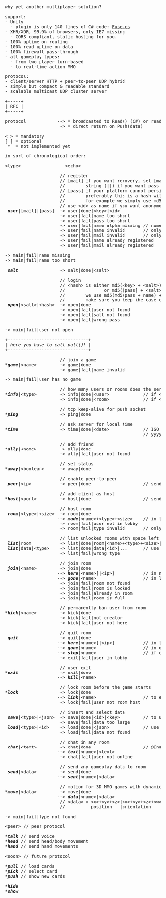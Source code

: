 <pre>
why yet another multiplayer solution?

support:
- Unity
  - plugin is only 140 lines of C# code: <a href="https://github.com/tinspin/fuse/blob/master/src/Fuse.cs">Fuse.cs</a>
- XHR/XDR, 99.9% of browsers, only IE7 missing
  - CORS compliant, static hosting for you.
- 100% uptime on routing
- 100% read uptime on data
- 100% firewall pass-through
- all gameplay types:
  - from two player turn-based
  - to real-time action MMO

protocol:
- client/server HTTP + peer-to-peer UDP hybrid
- simple but compact & readable standard
- scalable multicast UDP cluster server

+-----+
| RFC |
+-----+

protocol            --> = broadcasted to Read() (C#) or read(data) (XHR/XDR)
                     -> = direct return on Push(data)

< > = mandatory
[ ] = optional
 *  = not implemented yet

in sort of chronological order:

&lt;type&gt;                 &lt;echo&gt;
 
                     // register
                     // [mail] if you want recovery, set [mail] to empty 
                     //        string (||) if you want pass without mail
                     // [pass] if your platform cannot persist the key 
                     //        preferably this is a hash with salt 
                     //        for example we simply use md5(pass + name)
                     // use &lt;id&gt; as name if you want anonymous users
 <b><i>user</i></b>|[mail]|[pass]  -> user|done|&lt;key&gt;|&lt;id&gt;
                     -> user|fail|name too short
                     -> user|fail|pass too short
                     -> user|fail|name alpha missing // numeric reserved for &lt;id&gt;
                     -> user|fail|name invalid       // only alphanumeric and .
                     -> user|fail|mail invalid       // only alphanumeric and .@-+
                     -> user|fail|name already registered
                     -> user|fail|mail already registered
 
-> main|fail|name missing
-> main|fail|name too short
 
 <b><i>salt</i></b>                -> salt|done|&lt;salt&gt;
 
                     // login
                     // &lt;hash&gt; is either md5(&lt;key&gt; + &lt;salt&gt;)
                     //               or md5([pass] + &lt;salt&gt;)
                     //        we use md5(md5(pass + name) + &lt;salt&gt;)
                     //        make sure you keep the case correct
 <b><i>open</i></b>|&lt;salt&gt;|&lt;hash&gt;  -> open|done
                     -> open|fail|user not found
                     -> open|fail|salt not found
                     -> open|fail|wrong pass

-> main|fail|user not open

+-------------------------------+
| <i>here you have to call pull()!</i> |
+-------------------------------+

                     // join a game
*<b><i>game</i></b>|&lt;name&gt;         -> game|done
                     -> game|fail|name invalid
                     
-> main|fail|user has no game

                     // how many users or rooms does the server host
*<b><i>info</i></b>|&lt;type&gt;         -> info|done|&lt;user&gt;             // if &lt;type&gt; = 'user'
                     -> info|done|&lt;room&gt;             // if &lt;type&gt; = 'room'
                     
                     // tcp keep-alive for push socket
*<b><i>ping</i></b>                -> ping|done

                     // ask server for local time
*<b><i>time</i></b>                -> time|done|&lt;date&gt;             // ISO 8601 date
                                                     // yyyy-MM-dd'T'HH:mm:ss.SSSZ

                     // add friend
*<b><i>ally</i></b>|&lt;name&gt;         -> ally|done
                     -> ally|fail|user not found

                     // set status
*<b><i>away</i></b>|&lt;boolean&gt;      -> away|done

                     // enable peer-to-peer
 <b><i>peer</i></b>|&lt;ip&gt;           -> peer|done                    // send the internal address (192.168.)

                     // add client as host
*<b><i>host</i></b>|&lt;port&gt;         -> host|done                    // send the port

                     // host room
 <b><i>room</i></b>|&lt;type&gt;|&lt;size&gt;  -> room|done
                    --> <b><i>made</i></b>|&lt;name&gt;+&lt;type&gt;+&lt;size&gt;    // in lobby
                     -> room|fail|user not in lobby
                     -> room|fail|type invalid       // only alpha

                     // list unlocked rooms with space left or data
 <b><i>list</i></b>|room           -> list|done|room|&lt;name&gt;+&lt;type&gt;+&lt;size&gt;|...
 <b><i>list</i></b>|data|&lt;type&gt;    -> list|done|data|&lt;id&gt;|...      // use load to get data
                     -> list|fail|wrong type

                     // join room
 <b><i>join</i></b>|&lt;name&gt;         -> join|done
                    --> <b><i>here</i></b>|&lt;name&gt;[|&lt;ip&gt;]           // in new room
                    --> <b><i>gone</i></b>|&lt;name&gt;                  // in lobby
                     -> join|fail|room not found
                     -> join|fail|room is locked
                     -> join|fail|already in room
                     -> join|fail|room is full

                     // permanently ban user from room
*<b><i>kick</i></b>|&lt;name&gt;         -> kick|done
                     -> kick|fail|not creator
                     -> kick|fail|user not here
 
                     // quit room
 <b><i>quit</i></b>                -> quit|done
                    --> <b><i>here</i></b>|&lt;name&gt;[|&lt;ip&gt;]           // in lobby
                    --> <b><i>gone</i></b>|&lt;name&gt;                  // in old room
                    --> <b><i>stop</i></b>|&lt;name&gt;                  // if creator or last user leaves
                     -> exit|fail|user in lobby

                     // user exit
*<b><i>exit</i></b>                -> exit|done
                    --> <b><i>kill</i></b>|&lt;name&gt;
                    
                     // lock room before the game starts
*<b><i>lock</i></b>                -> lock|done
                    --> <b><i>link</i></b>|&lt;name&gt;                  // to everyone, used to start the game
                     -> lock|fail|user not room host

                     // insert and select data
 <b><i>save</i></b>|&lt;type&gt;|&lt;json&gt;  -> save|done|&lt;id&gt;|&lt;key&gt;         // to update data use this key in json
                     -> save|fail|data too large
 <b><i>load</i></b>|&lt;type&gt;|&lt;id&gt;    -> load|done|&lt;json&gt;             // use id from list|data|&lt;type&gt;
                     -> load|fail|data not found

                     // chat in any room
 <b><i>chat</i></b>|&lt;text&gt;         -> chat|done                    // @[name] of private destination
                    --> <b><i>text</i></b>|&lt;name&gt;|&lt;text&gt;
                     -> chat|fail|user not online

                     // send any gameplay data to room
 <b><i>send</i></b>|&lt;data&gt;         -> send|done
                    --> <b><i>sent</i></b>|&lt;name&gt;|&lt;data&gt;
 
                     // motion for 3D MMO games with dynamic here/gone
*<b><i>move</i></b>|&lt;data&gt;         -> move|done
                    --> <b><i>data</i></b>|&lt;name&gt;|&lt;data&gt;
                     // &lt;data&gt; = &lt;x&gt;+&lt;y&gt;+&lt;z&gt;|&lt;x&gt;+&lt;y&gt;+&lt;z&gt;+&lt;w&gt;|&lt;action&gt;(|&lt;speed&gt;|...)
                     //          position   |orientation    |key/button

-> main|fail|type not found

&lt;peer&gt; // peer protocol

*<b><i>talk</i></b> // send voice
*<b><i>head</i></b> // send head/body movement
*<b><i>hand</i></b> // send hand movements

&lt;soon&gt; // future protocol

*<b><i>pull</i></b> // load cards
*<b><i>pick</i></b> // select card
*<b><i>push</i></b> // show new cards

*<b><i>hide</i></b>
*<b><i>show</i></b>
</pre>